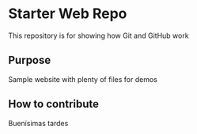 # Starter Web Repo

This repository is for showing how Git and GitHub work

## Purpose

Sample website with plenty of files for demos

## How to contribute

Buenísimas tardes
